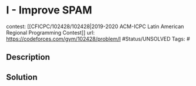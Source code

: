 # I - Improve SPAM

contest: [[CFICPC/102428/102428|2019-2020 ACM-ICPC Latin American Regional Programming Contest]]
url: https://codeforces.com/gym/102428/problem/I
#Status/UNSOLVED
Tags: #

## Description

## Solution

